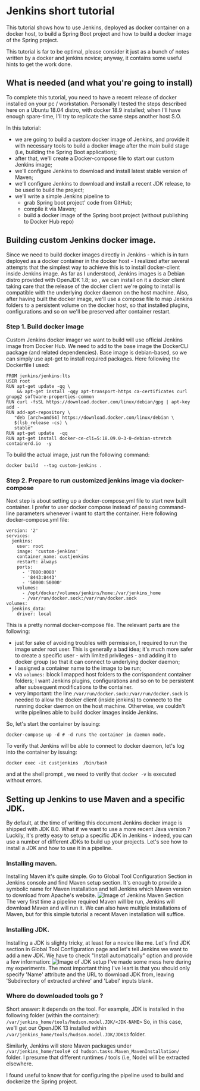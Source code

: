 # Jenkins short tutorial

This tutorial shows how to use Jenkins, deployed as docker container on a docker host, to build a Spring Boot project and how to build a docker image of the Spring project.

This tutorial is far to be optimal, please consider it just as a bunch of notes written by a docker and jenkins novice; anyway, it contains some useful hints to get the work done.

## What is needed (and what you're going to install)
To complete this tutorial, you need to have a recent release of docker installed on your pc / workstation. Personally I tested the steps described here on a Ubuntu 18.04 distro, with docker 18.9 installed; when I'll have enough spare-time, I'll try to replicate the same steps another host S.O.

In this tutorial:
- we are going to build a custom docker image of Jenkins, and provide it with necessary tools to build a docker image after the main build stage (i.e, building the Spring Boot application);
- after that, we'll create a Docker-compose file to start our custom Jenkins image;
- we'll configure Jenkins to download and install latest stable version of Maven;
- we'll configure Jenkins to download and install a recent JDK release, to be used to build the project;
- we'll write a simple Jenkins pipeline to 
    - grab Spring boot project' code from GitHub;
    - compile it via Maven;
    - build a docker image of the Spring boot project (without publishing to Docker Hub repo)

## Building custom Jenkins docker image.

Since we need to build docker images directly in Jenkins - which is in turn deployed as a docker container in the docker host - I realized after several attempts that the simplest way to achieve this is to install docker-client inside Jenkins image. As far as I understood, Jenkins images is a Debian distro provided with OpenJDK 1.8; so , we can install on it a docker client taking care that the release of the docker client we're going to install is compatible with the underlying docker daemon on the host machine.
Also, after having built the docker image, we'll use a compose file to map  Jenkins folders to a persistent volume on the docker host, so that installed plugins, configurations and so on we'll be preserved after container restart. 

### Step 1. Build docker image

Custom Jenkins docker imager we want to build will use official Jenkins image from Docker Hub. We need to add to the base image the DockerCLI package (and related dependencies). Base image is debian-based, so we can simply use apt-get to install required packages. Here following the Dockerfile I used:

```
FROM jenkins/jenkins:lts
USER root
RUN apt-get update -qq \
    && apt-get install -qqy apt-transport-https ca-certificates curl gnupg2 software-properties-common
RUN curl -fsSL https://download.docker.com/linux/debian/gpg | apt-key add -
RUN add-apt-repository \
   "deb [arch=amd64] https://download.docker.com/linux/debian \
   $(lsb_release -cs) \
   stable"
RUN apt-get update  -qq
RUN apt-get install docker-ce-cli=5:18.09.0~3-0~debian-stretch  containerd.io  -y
```
To build the actual image, just run the following command:

```
docker build  --tag custom-jenkins .
```

### Step 2. Prepare to run customized jenkins image via docker-compose

Next step is about setting up a docker-compose.yml file to start new built container. I prefer to user docker compose instead of passing command-line parameters whenever i want to start the container.
Here following docker-compose.yml file:

```
version: '2'
services:
  jenkins:
    user: root
    image: 'custom-jenkins'
    container_name: custjenkins
    restart: always
    ports:
      - '7080:8080'
      - '8443:8443'
      - '50000:50000'
    volumes:
      - /opt/docker/volumes/jenkins/home:/var/jenkins_home
      - /var/run/docker.sock:/var/run/docker.sock  
volumes:
  jenkins_data:
    driver: local

```
This is a pretty normal docker-compose file. The relevant parts are the following:
- just for sake of avoiding troubles with permission, I required to run the image under root user. 
  This is generally a bad idea;  it's much more safer to create a specific user - with limited privileges - 
  and adding it to docker group (so that it can connect to underlying docker daemon;
- I assigned a container name to the image to be run;
- via ```volumes:``` block I mapped host folders to the corrispondent container folders; I want Jenkins plugins,
  configurations and so on to be persistent after subsequent modifications to the container.
- very important: the line 
  ```/var/run/docker.sock:/var/run/docker.sock```
  is needed to allow the docker client (inside jenkins) to connecto to the running docker daemon on the host machine.
  Otherwise, we couldn't write pipelines able to build docker images inside Jenkins.

So, let's start the container by issuing:

```
docker-compose up -d # -d runs the container in daemon mode.
```
To verify that Jenkins will be able to connect to docker daemon, let's log into the container by issuing:

```
docker exec -it custjenkins  /bin/bash
```
and at the shell prompt , we need to verify that ```docker -v``` is executed without errors.

## Setting up Jenkins to use Maven and a specific JDK.

By default, at the time of writing this document Jenkins docker image is shipped with JDK 8.0. What if we want to use a more recent Java version ? Luckily, it's pretty easy to setup a specific JDK in Jenkins - indeed, you can use a number of different JDKs to build up your projects. Let's see how to install a JDK and how to use it in a pipeline.

### Installing maven.

Installing Maven it's quite simple. Go to Global Tool Configuration Section in Jenkins console and find Maven setup section.
It's enough to provide a symbolic name for Maven installation and tell Jenkins which Maven version  to download from Apache's website.
![Image of Jenkins Maven Section](https://github.com/mclaudio76/jenkins-docker/blob/master/mavensetup.png)
The very first time a pipeline required Maven will be run, Jenkins will download Maven and will run it. We can also have multiple installations of Maven, but for this simple tutorial a recent Maven installation will suffice.

### Installing JDK.

Installing a JDK is slighty tricky, at least for a novice like me. Let's find JDK section in Global Tool Configuration page and let's tell Jenkins we want to add a new JDK. We have to check "Install automatically" option and provide a few information:
![Image of JDK setup](https://github.com/mclaudio76/jenkins-docker/blob/master/jdksetup.png)
I've made some mess here during my experiments. The most important thing I've leart is that you should only specify 'Name' attribute and the URL to download JDK from, leaving 'Subdirectory of extracted archive' and 'Label' inputs blank.

### Where do downloaded tools go ?
Short answer: it depends on the tool. For example, JDK is installed in the following folder (within the container):
```/var/jenkins_home/tools/hudson.model.JDK/<JDK-NAME>```
So, in this case, we'll get our OpenJDK 13 installed within ```/var/jenkins_home/tools/hudson.model.JDK/JDK13``` folder. 

Similarly, Jenkins will store Maven packages under ```/var/jenkins_home/tools# cd hudson.tasks.Maven_MavenInstallation/``` folder.
I presume that different runtimes / tools (i.e, Node) will be extracted elsewhere.

I found useful to know that for configuring the pipeline used to build and dockerize the Spring project.








